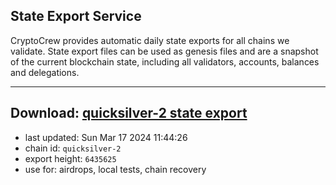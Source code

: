## State Export Service
CryptoCrew provides automatic daily state exports for all chains we validate. State export files can be used as genesis files and are a snapshot of the current blockchain state, including all validators, accounts, balances and delegations.

---
**Download: [quicksilver-2 state export](https://dl-eu2.ccvalidators.com/SERVICE/quicksilver/quicksilver-2_export_6435625.json)**
---

- last updated: Sun Mar 17 2024 11:44:26
- chain id: `quicksilver-2`
- export height: `6435625`
- use for: airdrops, local tests, chain recovery
